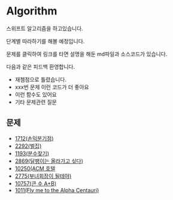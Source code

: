 # Algorithm
스위프트 알고리즘을 하고있습니다.

단계별 따라하기를 해볼 예정입니다.

문제를 클릭하여 링크를 타면 설명을 해둔 md파일과 소스코드가 있습니다.

다음과 같은 피드백 환영합니다.
- 재쳄점으로 틀렸습니다.
- xxx번 문제 이런 코드가 더 좋아요
- 이런 함수도 있어요
- 기타 문제관련 질문

## 문제
- [1712(손익분기점)](https://github.com/DAEHOCHANG/Algorithm/tree/main/Algorithm/1712)
- [2292(벌집)](https://github.com/DAEHOCHANG/Algorithm/tree/main/Algorithm/2292)
- [1193(분수찾기)](https://github.com/DAEHOCHANG/Algorithm/tree/main/Algorithm/1193)
- [2869(달팽이는 올라가고 싶다)](https://github.com/DAEHOCHANG/Algorithm/tree/main/Algorithm/2869)
- [10250(ACM 호텔](https://github.com/DAEHOCHANG/Algorithm/tree/main/Algorithm/10250)
- [2775(부녀회장이 될테야)](https://github.com/DAEHOCHANG/Algorithm/tree/main/Algorithm/2775)
- [10757(큰 수 A+B)](https://github.com/DAEHOCHANG/Algorithm/tree/main/Algorithm/10757)
- [1011(Fly me to the Alpha Centauri)](https://github.com/DAEHOCHANG/Algorithm/tree/main/Algorithm/1011)
